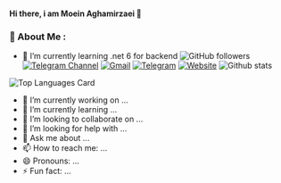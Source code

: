#### Hi there, i am Moein Aghamirzaei 👋

### 💫 About Me :

- 🌱 I’m currently learning .net 6 for backend
![GitHub followers](https://img.shields.io/github/followers/mohammad-mahdi-dev?logo=github&style=for-the-badge "Follow my GitHub profile!")
[![Telegram Channel](https://img.shields.io/endpoint?style=for-the-badge&url=https%3A%2F%2Frunkit.io%2Fdamiankrawczyk%2Ftelegram-badge%2Fbranches%2Fmaster%3Furl%3Dhttps%3A%2F%2Ft.me%2Funix_hub "Join my channel!")](https://t.me/unix_hub)
[![Gmail](https://img.shields.io/badge/Gmail-D14836?style=for-the-badge&logo=gmail&logoColor=white)](mailto:mohammad.mahdi.dev@gmail.com)
[![Telegram](https://img.shields.io/badge/Telegram-pv-2CA5E0?style=for-the-badge&logo=telegram&logoColor=white)](https://t.me/mohammad_mahdi_dev)
[![Website](https://img.shields.io/badge/website-000000?style=for-the-badge&logo=About.me&logoColor=white)](https://mohammad-mahdi.ir)
![Github stats](https://github-readme-stats.vercel.app/api?username=mohammad-mahdi-dev&theme=radical&show_icons=true&count_private=true)

![Top Languages Card](https://github-readme-stats.vercel.app/api/top-langs/?username=mohammad-mahdi-dev)


- 🔭 I’m currently working on ...
- 🌱 I’m currently learning ...
- 👯 I’m looking to collaborate on ...
- 🤔 I’m looking for help with ...
- 💬 Ask me about ...
- 📫 How to reach me: ...
- 😄 Pronouns: ...
- ⚡ Fun fact: ...
